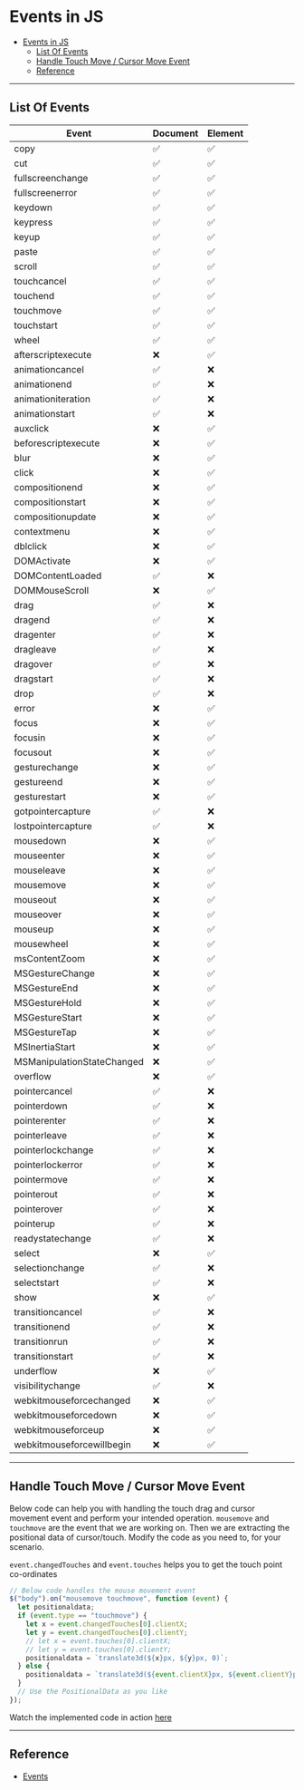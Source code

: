 # Events in JS

- [Events in JS](#events-in-js)
  - [List Of Events](#list-of-events)
  - [Handle Touch Move / Cursor Move Event](#handle-touch-move--cursor-move-event)
  - [Reference](#reference)

---

## List Of Events

| Event                      | Document | Element |
| -------------------------- | -------- | ------- |
| copy                       | ✅       | ✅      |
| cut                        | ✅       | ✅      |
| fullscreenchange           | ✅       | ✅      |
| fullscreenerror            | ✅       | ✅      |
| keydown                    | ✅       | ✅      |
| keypress                   | ✅       | ✅      |
| keyup                      | ✅       | ✅      |
| paste                      | ✅       | ✅      |
| scroll                     | ✅       | ✅      |
| touchcancel                | ✅       | ✅      |
| touchend                   | ✅       | ✅      |
| touchmove                  | ✅       | ✅      |
| touchstart                 | ✅       | ✅      |
| wheel                      | ✅       | ✅      |
| afterscriptexecute         | ❌       | ✅      |
| animationcancel            | ✅       | ❌      |
| animationend               | ✅       | ❌      |
| animationiteration         | ✅       | ❌      |
| animationstart             | ✅       | ❌      |
| auxclick                   | ❌       | ✅      |
| beforescriptexecute        | ❌       | ✅      |
| blur                       | ❌       | ✅      |
| click                      | ❌       | ✅      |
| compositionend             | ❌       | ✅      |
| compositionstart           | ❌       | ✅      |
| compositionupdate          | ❌       | ✅      |
| contextmenu                | ❌       | ✅      |
| dblclick                   | ❌       | ✅      |
| DOMActivate                | ❌       | ✅      |
| DOMContentLoaded           | ✅       | ❌      |
| DOMMouseScroll             | ❌       | ✅      |
| drag                       | ✅       | ❌      |
| dragend                    | ✅       | ❌      |
| dragenter                  | ✅       | ❌      |
| dragleave                  | ✅       | ❌      |
| dragover                   | ✅       | ❌      |
| dragstart                  | ✅       | ❌      |
| drop                       | ✅       | ❌      |
| error                      | ❌       | ✅      |
| focus                      | ❌       | ✅      |
| focusin                    | ❌       | ✅      |
| focusout                   | ❌       | ✅      |
| gesturechange              | ❌       | ✅      |
| gestureend                 | ❌       | ✅      |
| gesturestart               | ❌       | ✅      |
| gotpointercapture          | ✅       | ❌      |
| lostpointercapture         | ✅       | ❌      |
| mousedown                  | ❌       | ✅      |
| mouseenter                 | ❌       | ✅      |
| mouseleave                 | ❌       | ✅      |
| mousemove                  | ❌       | ✅      |
| mouseout                   | ❌       | ✅      |
| mouseover                  | ❌       | ✅      |
| mouseup                    | ❌       | ✅      |
| mousewheel                 | ❌       | ✅      |
| msContentZoom              | ❌       | ✅      |
| MSGestureChange            | ❌       | ✅      |
| MSGestureEnd               | ❌       | ✅      |
| MSGestureHold              | ❌       | ✅      |
| MSGestureStart             | ❌       | ✅      |
| MSGestureTap               | ❌       | ✅      |
| MSInertiaStart             | ❌       | ✅      |
| MSManipulationStateChanged | ❌       | ✅      |
| overflow                   | ❌       | ✅      |
| pointercancel              | ✅       | ❌      |
| pointerdown                | ✅       | ❌      |
| pointerenter               | ✅       | ❌      |
| pointerleave               | ✅       | ❌      |
| pointerlockchange          | ✅       | ❌      |
| pointerlockerror           | ✅       | ❌      |
| pointermove                | ✅       | ❌      |
| pointerout                 | ✅       | ❌      |
| pointerover                | ✅       | ❌      |
| pointerup                  | ✅       | ❌      |
| readystatechange           | ✅       | ❌      |
| select                     | ❌       | ✅      |
| selectionchange            | ✅       | ❌      |
| selectstart                | ✅       | ❌      |
| show                       | ❌       | ✅      |
| transitioncancel           | ✅       | ❌      |
| transitionend              | ✅       | ❌      |
| transitionrun              | ✅       | ❌      |
| transitionstart            | ✅       | ❌      |
| underflow                  | ❌       | ✅      |
| visibilitychange           | ✅       | ❌      |
| webkitmouseforcechanged    | ❌       | ✅      |
| webkitmouseforcedown       | ❌       | ✅      |
| webkitmouseforceup         | ❌       | ✅      |
| webkitmouseforcewillbegin  | ❌       | ✅      |

---

## Handle Touch Move / Cursor Move Event

Below code can help you with handling the touch drag and cursor movement event and perform your intended operation. `mousemove` and
`touchmove` are the event that we are working on. Then we are extracting the positional data of cursor/touch. Modify the code as you need to, for your scenario.

`event.changedTouches` and `event.touches` helps you to get the touch point co-ordinates

```javascript
// Below code handles the mouse movement event
$("body").on("mousemove touchmove", function (event) {
  let positionaldata;
  if (event.type == "touchmove") {
    let x = event.changedTouches[0].clientX;
    let y = event.changedTouches[0].clientY;
    // let x = event.touches[0].clientX;
    // let y = event.touches[0].clientY;
    positionaldata = `translate3d(${x}px, ${y}px, 0)`;
  } else {
    positionaldata = `translate3d(${event.clientX}px, ${event.clientY}px, 0)`;
  }
  // Use the PositionalData as you like
});
```

Watch the implemented code in action [here](https://aasisodiya.github.io/WebProjects/33Torch)

---

## Reference

- [Events](https://developer.mozilla.org/en-US/docs/Web/Events)
